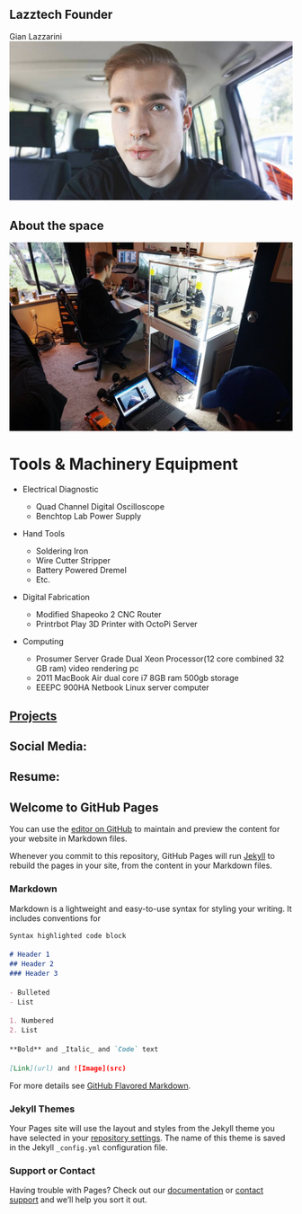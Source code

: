 ## Lazztech Founder
Gian Lazzarini
![Image](/Unknown.jpeg)

## About the space
![Image](/Unknown-1.jpeg)

# Tools & Machinery Equipment
- Electrical Diagnostic
  - Quad Channel Digital Oscilloscope
  - Benchtop Lab Power Supply

- Hand Tools
  - Soldering Iron
  - Wire Cutter Stripper
  - Battery Powered Dremel
  - Etc.

- Digital Fabrication
  - Modified Shapeoko 2 CNC Router
  - Printrbot Play 3D Printer with OctoPi Server
  
- Computing
  - Prosumer Server Grade Dual Xeon Processor(12 core combined 32 GB ram) video rendering pc
  - 2011 MacBook Air dual core i7 8GB ram 500gb storage
  - EEEPC 900HA Netbook Linux server computer

## [Projects](https://github.com/gianlazz/Lazztech-Hackerspace/projects)

## Social Media:

## Resume:

## Welcome to GitHub Pages

You can use the [editor on GitHub](https://github.com/gianlazz/Lazztech-Hackerspace/edit/master/index.md) to maintain and preview the content for your website in Markdown files.

Whenever you commit to this repository, GitHub Pages will run [Jekyll](https://jekyllrb.com/) to rebuild the pages in your site, from the content in your Markdown files.

### Markdown

Markdown is a lightweight and easy-to-use syntax for styling your writing. It includes conventions for

```markdown
Syntax highlighted code block

# Header 1
## Header 2
### Header 3

- Bulleted
- List

1. Numbered
2. List

**Bold** and _Italic_ and `Code` text

[Link](url) and ![Image](src)
```

For more details see [GitHub Flavored Markdown](https://guides.github.com/features/mastering-markdown/).

### Jekyll Themes

Your Pages site will use the layout and styles from the Jekyll theme you have selected in your [repository settings](https://github.com/gianlazz/Lazztech-Hackerspace/settings). The name of this theme is saved in the Jekyll `_config.yml` configuration file.

### Support or Contact

Having trouble with Pages? Check out our [documentation](https://help.github.com/categories/github-pages-basics/) or [contact support](https://github.com/contact) and we’ll help you sort it out.
